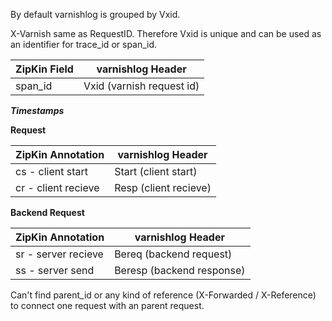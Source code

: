 By default varnishlog is grouped by Vxid.

X-Varnish same as RequestID. Therefore Vxid is unique and can be used as an identifier for trace_id or span_id.



| ZipKin Field | varnishlog Header  |
|---|---|
| span_id   | Vxid (varnish request id)  |


***Timestamps***

**Request**

| ZipKin Annotation | varnishlog Header  |
|---|---|
| cs - client start   | Start (client start)  |
| cr - client recieve   | Resp (client recieve)  |

**Backend Request**

| ZipKin Annotation | varnishlog Header  |
|---|---|
| sr - server recieve   | Bereq (backend request)  |
| ss - server send   | Beresp (backend response)  |


Can't find parent_id or any kind of reference (X-Forwarded / X-Reference) to connect one request with an parent request.
